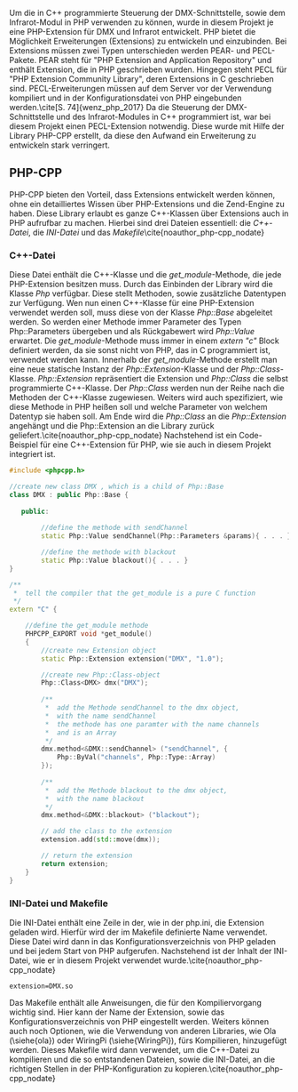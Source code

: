 Um die in C++ programmierte Steuerung der DMX-Schnittstelle, sowie dem Infrarot-Modul in PHP verwenden zu können, 
wurde in diesem Projekt je eine PHP-Extension für DMX und Infrarot entwickelt.
PHP bietet die Möglichkeit Erweiterungen (Extensions) zu entwickeln und einzubinden.
Bei Extensions müssen zwei Typen unterschieden werden PEAR- und PECL-Pakete.
PEAR steht für "PHP Extension and Application Repository" und enthält Extension, die in PHP geschrieben wurden.
Hingegen steht PECL für "PHP Extension Community Library", deren Extensions in C geschrieben sind.
PECL-Erweiterungen müssen auf dem Server vor der Verwendung kompiliert und 
in der Konfigurationsdatei von PHP eingebunden werden.\cite[S. 74]{wenz_php_2017}
Da die Steuerung der DMX-Schnittstelle und des Infrarot-Modules in C++ programmiert ist, war bei diesem Projekt einen 
PECL-Extension notwendig.
Diese wurde mit Hilfe der Library PHP-CPP erstellt, da diese den Aufwand ein Erweiterung zu entwickeln stark verringert.

## PHP-CPP
PHP-CPP bieten den Vorteil, dass Extensions entwickelt werden können,
ohne ein detailliertes Wissen über PHP-Extensions und die Zend-Engine zu haben.
Diese Library erlaubt es ganze C++-Klassen über Extensions auch in PHP aufrufbar zu machen.
Hierbei sind drei Dateien essentiell: die *C++-Datei*, die *INI-Datei* und das *Makefile*\cite{noauthor_php-cpp_nodate}

### C++-Datei
Diese Datei enthält die C++-Klasse und die *get_module*-Methode, die jede PHP-Extension besitzen muss.
Durch das Einbinden der Library wird die Klasse *Php* verfügbar.
Diese stellt Methoden, sowie zusätzliche Datentypen zur Verfügung.
Wen nun einen C++-Klasse für eine PHP-Extension verwendet werden soll, 
muss diese von der Klasse *Php::Base* abgeleitet werden.
So werden einer Methode immer Parameter des Typen Php::Parameters übergeben und
als Rückgabewert wird *Php::Value* erwartet.
Die *get_module*-Methode muss immer in einem *extern "c"* Block definiert werden, da sie sonst nicht von
PHP, das in C programmiert ist, verwendet werden kann.
Innerhalb der *get_module*-Methode erstellt man eine neue statische Instanz der *Php::Extension*-Klasse und der *Php::Class*-Klasse.
*Php::Extension* repräsentiert die Extension und *Php::Class* die selbst programmierte C++-Klasse.
Der *Php::Class* werden nun der Reihe nach die Methoden der C++-Klasse zugewiesen.
Weiters wird auch spezifiziert, wie diese Methode in PHP heißen soll und 
welche Parameter von welchem Datentyp sie haben soll.
Am Ende wird die *Php::Class* an die *Php::Extension* angehängt und die Php::Extension an die Library zurück geliefert.\cite{noauthor_php-cpp_nodate}
Nachstehend ist ein Code-Beispiel für eine C++-Extension für PHP, wie sie auch in diesem Projekt integriert ist.

```cpp
#include <phpcpp.h>

//create new class DMX , which is a child of Php::Base
class DMX : public Php::Base {
   
   public:
   
        //define the methode with sendChannel
        static Php::Value sendChannel(Php::Parameters &params){ . . . }

        //define the methode with blackout
        static Php::Value blackout(){ . . . }
}

/**
 *  tell the compiler that the get_module is a pure C function
 */
extern "C" {

    //define the get_module methode
    PHPCPP_EXPORT void *get_module()
    {
        //create new Extension object
        static Php::Extension extension("DMX", "1.0");

        //create new Php::Class-object
        Php::Class<DMX> dmx("DMX");
        
        /** 
         *  add the Methode sendChannel to the dmx object, 
         *  with the name sendChannel
         *  the methode has one paramter with the name channels 
         *  and is an Array 
         */
        dmx.method<&DMX::sendChannel> ("sendChannel", {
            Php::ByVal("channels", Php::Type::Array)
        });
        
        /**
         *  add the Methode blackout to the dmx object, 
         *  with the name blackout
         */
        dmx.method<&DMX::blackout> ("blackout");

        // add the class to the extension
        extension.add(std::move(dmx));

        // return the extension
        return extension;
    }
}

```

### INI-Datei und Makefile
Die INI-Datei enthält eine Zeile in der, wie in der php.ini, die Extension geladen wird.
Hierfür wird der im Makefile definierte Name verwendet.
Diese Datei wird dann in das Konfigurationsverzeichnis von PHP geladen und bei jedem Start von PHP aufgerufen.
Nachstehend ist der Inhalt der INI-Datei, wie er in diesem Projekt verwendet wurde.\cite{noauthor_php-cpp_nodate}

```ìni
extension=DMX.so
```

Das Makefile enthält alle Anweisungen, die für den Kompiliervorgang wichtig sind.
Hier kann der Name der Extension, sowie das Konfigurationsverzeichnis von PHP eingestellt werden.
Weiters können auch noch Optionen, wie die Verwendung von anderen Libraries,
wie Ola (\siehe{ola}) oder WiringPi (\siehe{WiringPi}), fürs Kompilieren, hinzugefügt werden.
Dieses Makefile wird dann verwendet, um die C++-Datei zu kompilieren und 
die so entstandenen Dateien, sowie die INI-Datei, an die richtigen Stellen in der PHP-Konfiguration zu kopieren.\cite{noauthor_php-cpp_nodate}
